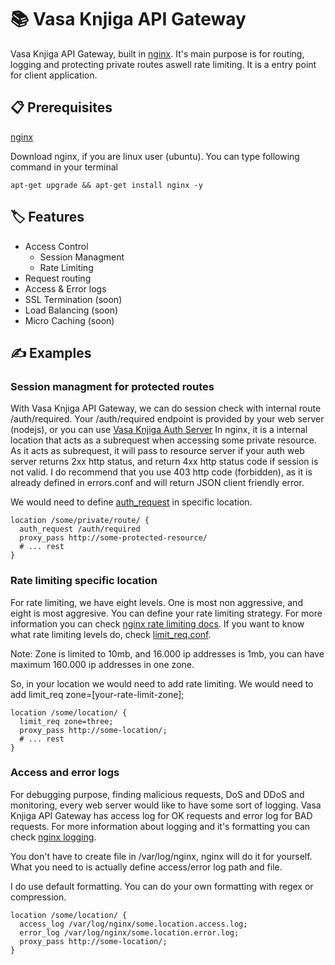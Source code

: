 # 📚 Vasa Knjiga API Gateway
Vasa Knjiga API Gateway, built in [nginx](https://nginx.com/). It's main purpose is for routing, logging and protecting private routes aswell rate limiting. It is a entry point for client application.

## 📋 Prerequisites
[nginx](https://nginx.com/)

Download nginx, if you are linux user (ubuntu). You can type following command in your terminal 

```
apt-get upgrade && apt-get install nginx -y
```

## 🏷️ Features
- Access Control
  - Session Managment
  - Rate Limiting
- Request routing
- Access & Error logs
- SSL Termination (soon)
- Load Balancing (soon)
- Micro Caching (soon)

## ✍️ Examples

### Session managment for protected routes
With Vasa Knjiga API Gateway, we can do session check with internal route /auth/required.
Your /auth/required endpoint is provided by your web server (nodejs), or you can use [Vasa Knjiga Auth Server](https://github.com/vojinpavlovic/vasaknjiga_auth)
In nginx, it is a internal location that acts as a subrequest when accessing some private resource.
As it acts as subrequest, it will pass to resource server if your auth web server returns 2xx http status, and return 4xx http status code if session is not valid.
I do recommend that you use 403 http code (forbidden), as it is already defined in errors.conf and will return JSON client friendly error.

We would need to define [auth_request](https://nginx.org/en/docs/http/ngx_http_auth_request_module.html) in specific location.


```
location /some/private/route/ {
  auth_request /auth/required
  proxy_pass http://some-protected-resource/
  # ... rest
}
```

### Rate limiting specific location

For rate limiting, we have eight levels. One is most non aggressive, and eight is most aggresive. You can define your rate limiting strategy. For more information you can check [nginx rate limiting docs](https://docs.nginx.com/nginx/admin-guide/security-controls/controlling-access-proxied-http/).
If you want to know what rate limiting levels do, check [limit_req.conf](https://github.com/vojinpavlovic/vasaknjiga_gateway/blob/main/limit_req.conf).

Note: Zone is limited to 10mb, and 16.000 ip addresses is 1mb, you can have maximum 160.000 ip addresses in one zone.

So, in your location we would need to add rate limiting. We would need to add limit_req zone=[your-rate-limit-zone];

```
location /some/location/ {
  limit_req zone=three;
  proxy_pass http://some-location/;
  # ... rest
}
```

### Access and error logs

For debugging purpose, finding malicious requests, DoS and DDoS and monitoring, every web server would like to have some sort of logging. Vasa Knjiga API Gateway has access log for OK requests and error log for BAD requests. For more information about logging and it's formatting you can check [nginx logging](https://docs.nginx.com/nginx/admin-guide/monitoring/logging/).

You don't have to create file in /var/log/nginx, nginx will do it for yourself. What you need to is actually define access/error log path and file.

I do use default formatting. You can do your own formatting with regex or compression.

```
location /some/location/ {
  access_log /var/log/nginx/some.location.access.log;
  error_log /var/log/nginx/some.location.error.log;
  proxy_pass http://some-location/;
}
```
